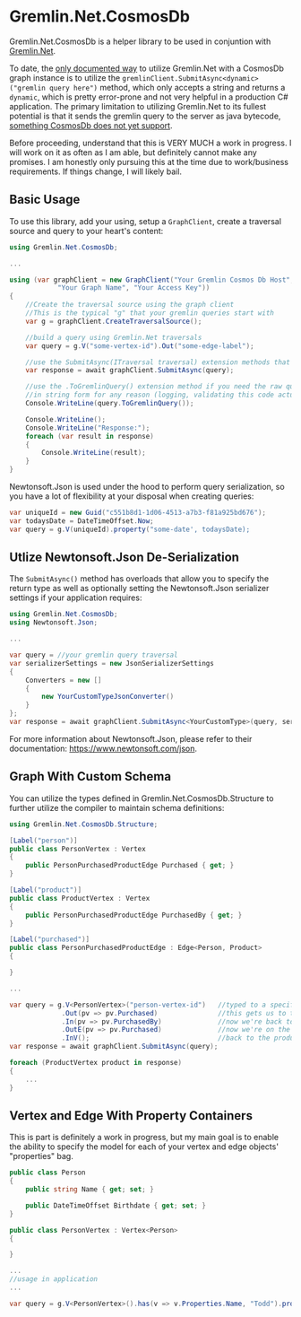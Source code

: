 ﻿# Gremlin.Net.CosmosDb

Gremlin.Net.CosmosDb is a helper library to be used in conjuntion with [Gremlin.Net](https://github.com/apache/tinkerpop/tree/master/gremlin-dotnet).

To date, the [only documented way](https://docs.microsoft.com/en-us/azure/cosmos-db/create-graph-dotnet) to utilize Gremlin.Net with a CosmosDb graph instance is to utilize the `gremlinClient.SubmitAsync<dynamic>("gremlin query here")` method, which only accepts a string and returns a `dynamic`, which is pretty error-prone and not very helpful in a production C# application. The primary limitation to utilizing Gremlin.Net to its fullest potential is that it sends the gremlin query to the server as java bytecode, [something CosmosDb does not yet support](https://feedback.azure.com/forums/263030-azure-cosmos-db/suggestions/33632779-support-gremlin-bytecode-to-enable-the-fluent-api).

Before proceeding, understand that this is VERY MUCH a work in progress. I will work on it as often as I am able, but definitely cannot make any promises. I am honestly only pursuing this at the time due to work/business requirements. If things change, I will likely bail.

## Basic Usage

To use this library, add your using, setup a `GraphClient`, create a traversal source and query to your heart's content:

```c#
using Gremlin.Net.CosmosDb;

...

using (var graphClient = new GraphClient("Your Gremlin Cosmos Db Host", "Your DB Name", 
			"Your Graph Name", "Your Access Key"))
{
    //Create the traversal source using the graph client
    //This is the typical "g" that your gremlin queries start with
    var g = graphClient.CreateTraversalSource();

    //build a query using Gremlin.Net traversals
    var query = g.V("some-vertex-id").Out("some-edge-label");

    //use the SubmitAsync(ITraversal traversal) extension methods that accept Gremlin.Net traversals
    var response = await graphClient.SubmitAsync(query);

    //use the .ToGremlinQuery() extension method if you need the raw query 
    //in string form for any reason (logging, validating this code actually works, etc.)
    Console.WriteLine(query.ToGremlinQuery());

    Console.WriteLine();
    Console.WriteLine("Response:");
    foreach (var result in response)
    {
        Console.WriteLine(result);
    }
}
```

Newtonsoft.Json is used under the hood to perform query serialization, so you have a lot of flexibility at your disposal when creating queries:

```c#
var uniqueId = new Guid("c551b8d1-1d06-4513-a7b3-f81a925bd676");
var todaysDate = DateTimeOffset.Now;
var query = g.V(uniqueId).property("some-date', todaysDate);
```

## Utlize Newtonsoft.Json De-Serialization

The `SubmitAsync()` method has overloads that allow you to specify the return type as well as optionally setting the Newtonsoft.Json serializer settings if your application requires:

```c#
using Gremlin.Net.CosmosDb;
using Newtonsoft.Json;

...

var query = //your gremlin query traversal
var serializerSettings = new JsonSerializerSettings
{
    Converters = new []
    {
        new YourCustomTypeJsonConverter()
    }
};
var response = await graphClient.SubmitAsync<YourCustomType>(query, serializerSettings);
```

For more information about Newtonsoft.Json, please refer to their documentation: https://www.newtonsoft.com/json.

## Graph With Custom Schema

You can utilize the types defined in Gremlin.Net.CosmosDb.Structure to further utilize the compiler to maintain schema definitions:

```c#
using Gremlin.Net.CosmosDb.Structure;

[Label("person")]
public class PersonVertex : Vertex
{
    public PersonPurchasedProductEdge Purchased { get; }
}

[Label("product")]
public class ProductVertex : Vertex
{
    public PersonPurchasedProductEdge PurchasedBy { get; }
}

[Label("purchased")]
public class PersonPurchasedProductEdge : Edge<Person, Product>
{

}

...

var query = g.V<PersonVertex>("person-vertex-id")   //typed to a specific Vertex class
             .Out(pv => pv.Purchased)               //this gets us to the ProductVertex
             .In(pv => pv.PurchasedBy)              //now we're back to the PersonVertex
             .OutE(pv => pv.Purchased)              //now we're on the edge (still type-specific)
             .InV();                                //back to the product vertex
var response = await graphClient.SubmitAsync(query);

foreach (ProductVertex product in response)
{
	...
}
```

## Vertex and Edge With Property Containers

This is part is definitely a work in progress, but my main goal is to enable the ability to specify the model for each of your vertex and edge objects' "properties" bag.

```c#
public class Person
{
	public string Name { get; set; }

	public DateTimeOffset Birthdate { get; set; }
}

public class PersonVertex : Vertex<Person>
{

}

...
//usage in application
...

var query = g.V<PersonVertex>().has(v => v.Properties.Name, "Todd").property(v => v.Properties.Birthdate, DateTimeOffset.Now);
```
